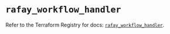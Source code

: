 # `rafay_workflow_handler`

Refer to the Terraform Registry for docs: [`rafay_workflow_handler`](https://registry.terraform.io/providers/rafaysystems/rafay/1.1.52/docs/resources/workflow_handler).
